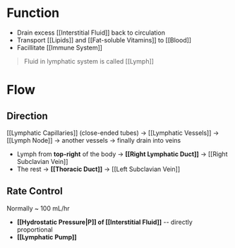 # Function
- Drain excess [[Interstitial Fluid]] back to circulation
- Transport [[Lipids]] and [[Fat-soluble Vitamins]] to [[Blood]]
- Facillitate [[Immune System]]

> Fluid in lymphatic system is called [[Lymph]]

# Flow
## Direction
[[Lymphatic Capillaries]] (close-ended tubes) → [[Lymphatic Vessels]] → [[Lymph Node]] → another vessels → finally drain into veins
- Lymph from **top-right** of the body → **[[Right Lymphatic Duct]]** → [[Right Subclavian Vein]]
- The rest → **[[Thoracic Duct]]** → [[Left Subclavian Vein]]

## Rate Control
Normally ~ 100 mL/hr
- **[[Hydrostatic Pressure|P]] of [[Interstitial Fluid]]** -- directly proportional
- **[[Lymphatic Pump]]**